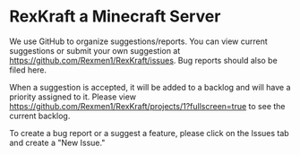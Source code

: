 # RexKraft a Minecraft Server
We use GitHub to organize suggestions/reports. You can view current suggestions or submit your own suggestion at https://github.com/Rexmen1/RexKraft/issues. Bug reports should also be filed here.

When a suggestion is accepted, it will be added to a backlog and will have a priority assigned to it. Please view https://github.com/Rexmen1/RexKraft/projects/1?fullscreen=true to see the current backlog.

To create a bug report or a suggest a feature, please click on the Issues tab and create a "New Issue."
